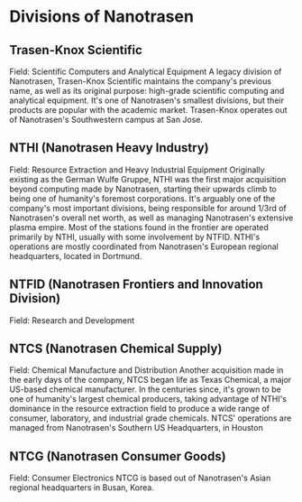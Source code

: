 # Divisions of Nanotrasen

## Trasen-Knox Scientific
Field: Scientific Computers and Analytical Equipment
A legacy division of Nanotrasen, Trasen-Knox Scientific maintains the company's previous name, as well as its original purpose: high-grade scientific computing and analytical equipment. It's one of Nanotrasen's smallest divisions, but their products are popular with the academic market. Trasen-Knox operates out of Nanotrasen's Southwestern campus at San Jose.

## NTHI (Nanotrasen Heavy Industry)
Field: Resource Extraction and Heavy Industrial Equipment
Originally existing as the German Wulfe Gruppe, NTHI was the first major acquisition beyond computing made by Nanotrasen, starting their upwards climb to being one of humanity's foremost corporations. It's arguably one of the company's most important divisions, being responsible for around 1/3rd of Nanotrasen's overall net worth, as well as managing Nanotrasen's extensive plasma empire. Most of the stations found in the frontier are operated primarily by NTHI, usually with some involvement by NTFID. NTHI's operations are mostly coordinated from Nanotrasen's European regional headquarters, located in Dortmund.

## NTFID (Nanotrasen Frontiers and Innovation Division)
Field: Research and Development

## NTCS (Nanotrasen Chemical Supply)
Field: Chemical Manufacture and Distribution
Another acquisition made in the early days of the company, NTCS began life as Texas Chemical, a major US-based chemical manufacturer. In the centuries since, it's grown to be one of humanity's largest chemical producers, taking advantage of NTHI's dominance in the resource extraction field to produce a wide range of consumer, laboratory, and industrial grade chemicals. NTCS' operations are managed from Nanotrasen's Southern US Headquarters, in Houston

## NTCG (Nanotrasen Consumer Goods)
Field: Consumer Electronics
NTCG is based out of Nanotrasen's Asian regional headquarters in Busan, Korea.

